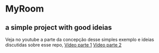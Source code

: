 # MyRoom 
## a simple project with good ideias
Veja no youtube a parte da concepção desse simples exemplo e ideias discutidas sobre esse repo,
[Vídeo parte 1](https://travis-ci.org/joemccann/dillinger)
[Vídeo parte 2](https://travis-ci.org/joemccann/dillinger)
